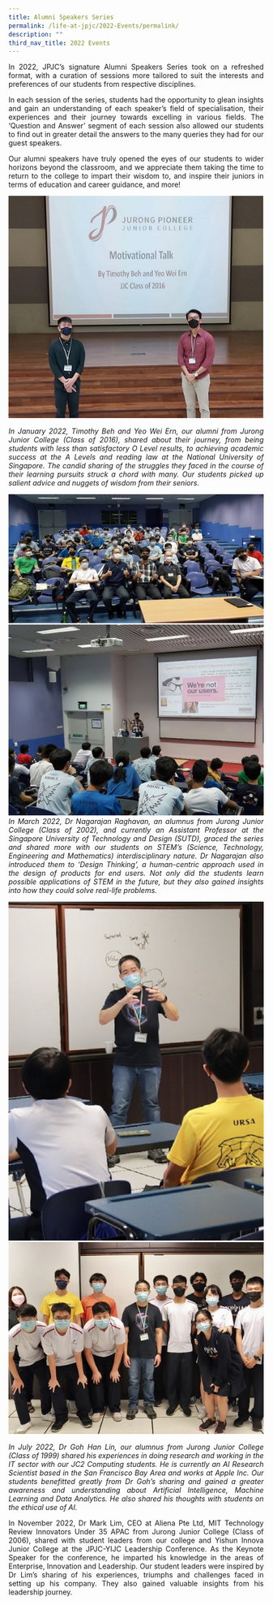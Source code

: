 ```yaml
---
title: Alumni Speakers Series
permalink: /life-at-jpjc/2022-Events/permalink/
description: ""
third_nav_title: 2022 Events
---
```

<div align="justify">
<p>In 2022, JPJC’s signature Alumni Speakers Series took on a refreshed format, with a curation of sessions more tailored to suit the interests and preferences of our students from respective disciplines.</p>

<p>In each session of the series, students had the opportunity to glean insights and gain an understanding of each speaker’s field of specialisation, their experiences and their journey towards excelling in various fields. The ‘Question and Answer’ segment of each session also allowed our students to find out in greater detail the answers to the many queries they had for our guest speakers.</p>

<p>Our alumni speakers have truly opened the eyes of our students to wider horizons beyond the classroom, and we appreciate them taking the time to return to the college to impart their wisdom to, and inspire their juniors in terms of education and career guidance, and more!</p>
</div>
<p>

<img src="/images/Life%20%40%20JPJC/2022%20Events/Alumni%20Speakers%20Series/Photo%201.jpg">

<figcaption align="justify"><em>
In January 2022, Timothy Beh and Yeo Wei Ern, our alumni from Jurong Junior College (Class of 2016), shared about their journey, from being students with less than satisfactory O Level results, to achieving academic success at the A Levels and reading law at the National University of Singapore. The candid sharing of the struggles they faced in the course of their learning pursuits struck a chord with many. Our students picked up salient advice and nuggets of wisdom from their seniors.
<p>	
<p>	
</figcaption>	


<img src="/images/Life%20%40%20JPJC/2022%20Events/Alumni%20Speakers%20Series/Photo%202.jpg">

<img src="/images/Life%20%40%20JPJC/2022%20Events/Alumni%20Speakers%20Series/Photo%203.jpg">	

<figcaption align="justify">	
In March 2022, Dr Nagarajan Raghavan, an alumnus from Jurong Junior College (Class of 2002), and currently an Assistant Professor at the Singapore University of Technology and Design (SUTD), graced the series and shared more with our students on STEM’s (Science, Technology, Engineering and Mathematics) interdisciplinary nature. Dr Nagarajan also introduced them to ‘Design Thinking’, a human-centric approach used in the design of products for end users. Not only did the students learn possible applications of STEM in the future, but they also gained insights into how they could solve real-life problems.

</figcaption>
<p>
<img src="/images/Life%20%40%20JPJC/2022%20Events/Alumni%20Speakers%20Series/Photo%204.jpg">

<img src="/images/Life%20%40%20JPJC/2022%20Events/Alumni%20Speakers%20Series/Photo%205.jpg">

<figcaption align="justify">	
In July 2022, Dr Goh Han Lin, our alumnus from Jurong Junior College (Class of 1999) shared his experiences in doing research and working in the IT sector with our JC2 Computing students. He is currently an AI Research Scientist based in the San Francisco Bay Area and works at Apple Inc. Our students benefitted greatly from Dr Goh’s sharing and gained a greater awareness and understanding about Artificial Intelligence, Machine Learning and Data Analytics. He also shared his thoughts with students on the ethical use of AI.
	</em></figcaption>	

<p align="justify">	
In November 2022, Dr Mark Lim, CEO at Aliena Pte Ltd, MIT Technology Review Innovators Under 35 APAC from Jurong Junior College (Class of 2006), shared with student leaders from our college and Yishun Innova Junior College at the JPJC-YIJC Leadership Conference. As the Keynote Speaker for the conference, he imparted his knowledge in the areas of Enterprise, Innovation and Leadership. Our student leaders were inspired by Dr Lim’s sharing of his experiences, triumphs and challenges faced in setting up his company. They also gained valuable insights from his leadership journey. </div>